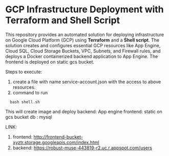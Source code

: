 # GCP Infrastructure Deployment with Terraform and Shell Script

This repository provides an automated solution for deploying infrastructure on Google Cloud Platform (GCP) using **Terraform** and a **Shell script**. The solution creates and configures essential GCP resources like App Engine, Cloud SQL, Cloud Storage Buckets, VPC, Subnets, and Firewall rules, and deploys a Docker containerized backend application to App Engine.
The frontend is deployed on static gcs bucket.

Steps to execute:
1. create a file with name service-account.json with the access to above resources.
2. command to run
```
  bash shell.sh
```
This will create image and deploy
backend: App engine
frontend: static on gcs bucket
db : mysql


LINK:
1. frontend: http://frontend-bucket-xyztr.storage.googleapis.com/index.html
2. backend: https://robust-muse-443819-r2.uc.r.appspot.com/users
